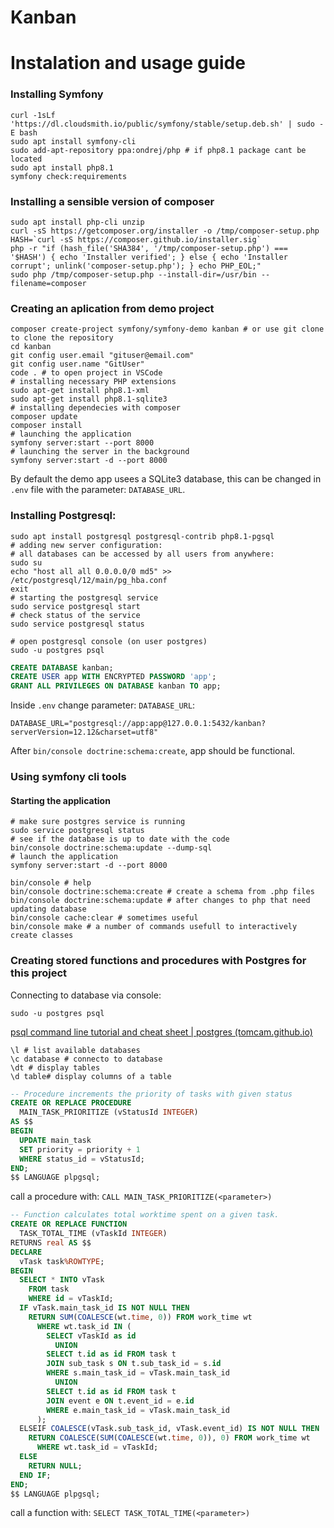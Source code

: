 Kanban
================

# Instalation and usage guide

###  Installing Symfony
```shell
curl -1sLf 'https://dl.cloudsmith.io/public/symfony/stable/setup.deb.sh' | sudo -E bash
sudo apt install symfony-cli
sudo add-apt-repository ppa:ondrej/php # if php8.1 package cant be located
sudo apt install php8.1
symfony check:requirements
```
### Installing a sensible version of composer
```shell
sudo apt install php-cli unzip
curl -sS https://getcomposer.org/installer -o /tmp/composer-setup.php
HASH=`curl -sS https://composer.github.io/installer.sig`
php -r "if (hash_file('SHA384', '/tmp/composer-setup.php') === '$HASH') { echo 'Installer verified'; } else { echo 'Installer corrupt'; unlink('composer-setup.php'); } echo PHP_EOL;"
sudo php /tmp/composer-setup.php --install-dir=/usr/bin --filename=composer
```
### Creating an aplication from demo project
```shell
composer create-project symfony/symfony-demo kanban # or use git clone to clone the repository
cd kanban
git config user.email "gituser@email.com"
git config user.name "GitUser"
code . # to open project in VSCode
# installing necessary PHP extensions
sudo apt-get install php8.1-xml
sudo apt-get install php8.1-sqlite3
# installing dependecies with composer
composer update
composer install
# launching the application
symfony server:start --port 8000
# launching the server in the background
symfony server:start -d --port 8000
```

By default the demo app usees a SQLite3 database, this can be changed in `.env` file with the parameter: `DATABASE_URL`.

### Installing Postgresql:
```shell
sudo apt install postgresql postgresql-contrib php8.1-pgsql
# adding new server configuration:
# all databases can be accessed by all users from anywhere:
sudo su
echo "host all all 0.0.0.0/0 md5" >> /etc/postgresql/12/main/pg_hba.conf
exit
# starting the postgresql service
sudo service postgresql start
# check status of the service
sudo service postgresql status
```

```shell
# open postgresql console (on user postgres)
sudo -u postgres psql
```

```sql
CREATE DATABASE kanban;
CREATE USER app WITH ENCRYPTED PASSWORD 'app';
GRANT ALL PRIVILEGES ON DATABASE kanban TO app;
```


Inside  `.env` change parameter: `DATABASE_URL`:

`DATABASE_URL="postgresql://app:app@127.0.0.1:5432/kanban?serverVersion=12.12&charset=utf8"`

After `bin/console doctrine:schema:create`, app should be functional.

### Using symfony cli tools
#### Starting the application
```shell
# make sure postgres service is running
sudo service postgresql status
# see if the database is up to date with the code
bin/console doctrine:schema:update --dump-sql
# launch the application
symfony server:start -d --port 8000
```


```shell
bin/console # help
bin/console doctrine:schema:create # create a schema from .php files
bin/console doctrine:schema:update # after changes to php that need updating database
bin/console cache:clear # sometimes useful
bin/console make # a number of commands usefull to interactively create classes
```


### Creating stored functions and procedures with Postgres for this project

Connecting to database via console:
```shell
sudo -u postgres psql
```
[psql command line tutorial and cheat sheet | postgres (tomcam.github.io)](https://tomcam.github.io/postgres/)
```shell
\l # list available databases
\c database # connecto to database
\dt # display tables
\d table# display columns of a table
```

```sql
-- Procedure increments the priority of tasks with given status
CREATE OR REPLACE PROCEDURE
  MAIN_TASK_PRIORITIZE (vStatusId INTEGER)
AS $$
BEGIN
  UPDATE main_task
  SET priority = priority + 1
  WHERE status_id = vStatusId;
END;
$$ LANGUAGE plpgsql;
```

call a procedure with: `CALL MAIN_TASK_PRIORITIZE(<parameter>)`

```sql
-- Function calculates total worktime spent on a given task.
CREATE OR REPLACE FUNCTION
  TASK_TOTAL_TIME (vTaskId INTEGER)
RETURNS real AS $$
DECLARE
  vTask task%ROWTYPE;
BEGIN
  SELECT * INTO vTask
    FROM task
    WHERE id = vTaskId;
  IF vTask.main_task_id IS NOT NULL THEN
    RETURN SUM(COALESCE(wt.time, 0)) FROM work_time wt
      WHERE wt.task_id IN (
        SELECT vTaskId as id
          UNION
        SELECT t.id as id FROM task t
        JOIN sub_task s ON t.sub_task_id = s.id
        WHERE s.main_task_id = vTask.main_task_id
          UNION
        SELECT t.id as id FROM task t
        JOIN event e ON t.event_id = e.id
        WHERE e.main_task_id = vTask.main_task_id
      );
  ELSEIF COALESCE(vTask.sub_task_id, vTask.event_id) IS NOT NULL THEN
    RETURN COALESCE(SUM(COALESCE(wt.time, 0)), 0) FROM work_time wt
      WHERE wt.task_id = vTaskId;
  ELSE
    RETURN NULL;
  END IF;
END;
$$ LANGUAGE plpgsql;
```

call a function with: `SELECT TASK_TOTAL_TIME(<parameter>)`
